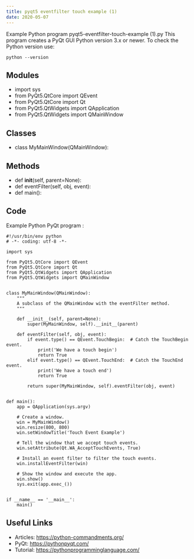```yaml
---
title: pyqt5 eventfilter touch example (1)
date: 2020-05-07
---
```

Example Python program pyqt5-eventfilter-touch-example (1).py
This program creates a PyQt GUI
Python version 3.x or newer.
To check the Python version use:

    python --version

## Modules

* import sys
* from PyQt5.QtCore import QEvent
* from PyQt5.QtCore import Qt
* from PyQt5.QtWidgets import QApplication
* from PyQt5.QtWidgets import QMainWindow

## Classes

* class MyMainWindow(QMainWindow):

## Methods

* def __init__(self, parent=None):
* def eventFilter(self, obj, event):
* def main():

## Code

Example Python PyQt program :

    #!/usr/bin/env python
    # -*- coding: utf-8 -*-
    
    import sys
    
    from PyQt5.QtCore import QEvent
    from PyQt5.QtCore import Qt
    from PyQt5.QtWidgets import QApplication
    from PyQt5.QtWidgets import QMainWindow
    
    
    class MyMainWindow(QMainWindow):
        """
        A subclass of the QMainWindow with the eventFilter method.
        """
    
        def __init__(self, parent=None):
            super(MyMainWindow, self).__init__(parent)
    
        def eventFilter(self, obj, event):
            if event.type() == QEvent.TouchBegin:  # Catch the TouchBegin event.
                print('We have a touch begin')
                return True
            elif event.type() == QEvent.TouchEnd:  # Catch the TouchEnd event.
                print('We have a touch end')
                return True
    
            return super(MyMainWindow, self).eventFilter(obj, event)
    
    
    def main():
        app = QApplication(sys.argv)
    
        # Create a window.
        win = MyMainWindow()
        win.resize(800, 800)
        win.setWindowTitle('Touch Event Example')
    
        # Tell the window that we accept touch events.
        win.setAttribute(Qt.WA_AcceptTouchEvents, True)
    
        # Install an event filter to filter the touch events.
        win.installEventFilter(win)
    
        # Show the window and execute the app.
        win.show()
        sys.exit(app.exec_())
    
    
    if __name__ == '__main__':
        main()
    

## Useful Links

- Articles: https://python-commandments.org/
- PyQt: https://pythonpyqt.com/
- Tutorial: https://pythonprogramminglanguage.com/
